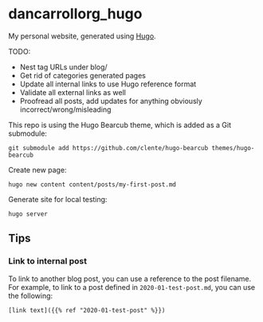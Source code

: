 # dancarrollorg_hugo

My personal website, generated using [Hugo](https://gohugo.io/).

TODO:
* Nest tag URLs under blog/
* Get rid of categories generated pages
* Update all internal links to use Hugo reference format
* Validate all external links as well
* Proofread all posts, add updates for anything obviously incorrect/wrong/misleading


This repo is using the Hugo Bearcub theme, which is added as a Git submodule:

```
git submodule add https://github.com/clente/hugo-bearcub themes/hugo-bearcub
```

Create new page:

```
hugo new content content/posts/my-first-post.md
```

Generate site for local testing:

```
hugo server
```

## Tips

### Link to internal post

To link to another blog post, you can use a reference to the post filename.
For example, to link to a post defined in `2020-01-test-post.md`, you can use
the following:

```
[link text]({{% ref "2020-01-test-post" %}})
```
